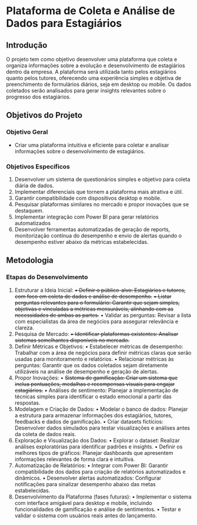 # Plataforma de Coleta e Análise de Dados para Estagiários


## Introdução
O projeto tem como objetivo desenvolver uma plataforma que coleta e organiza informações sobre a evolução e desenvolvimento de estagiários 
dentro da empresa. A plataforma será utilizada tanto pelos estagiários quanto pelos tutores, oferecendo uma experiência simples e 
objetiva de preenchimento de formulários diários, seja em desktop ou mobile. Os dados coletados serão analisados para gerar insights 
relevantes sobre o progresso dos estagiários.

## Objetivos do Projeto

### Objetivo Geral
- Criar uma plataforma intuitiva e eficiente para coletar e analisar informações sobre o desenvolvimento de estagiários.

### Objetivos Específicos
1. Desenvolver um sistema de questionários simples e objetivo para coleta diária de dados.
2. Implementar diferenciais que tornem a plataforma mais atrativa e útil.
3. Garantir compatibilidade com dispositivos desktop e mobile.
4. Pesquisar plataformas similares no mercado e propor inovações que se destaquem.
5. Implementar integração com Power BI para gerar relatórios automatizados
6.	Desenvolver ferramentas automatizadas de geração de reports, monitorização contínua do desempenho e envio de alertas quando o desempenho estiver abaixo da métricas estabelecidas.

## Metodologia

### Etapas do Desenvolvimento
1.	Estruturar a Ideia Inicial:
	~~•	Definir o público-alvo: Estagiários e tutores, com foco em coleta de dados e análise de desempenho.~~
	~~•	Listar perguntas relevantes para o formulário: Garantir que sejam simples, objetivas e vinculadas a métricas mensuráveis, alinhando com as necessidades de ambas as partes.~~
	•	Validar as perguntas: Revisar a lista com especialistas da área de negócios para assegurar relevância e clareza.
2.	Pesquisa de Mercado:
	~~•	Identificar plataformas existentes: Analisar sistemas semelhantes disponíveis no mercado.~~
3.	Definir Métricas e Objetivos:
	•	Estabelecer métricas de desempenho: Trabalhar com a área de negócios para definir métricas claras que serão usadas para monitoramento e relatórios.
	•	Relacionar métricas às perguntas: Garantir que os dados coletados sejam diretamente utilizáveis na análise de desempenho e geração de alertas.
4.	Propor Inovações:
	•	~~Sistema de gamificação: Criar um sistema que inclua pontuações, medalhas e recompensas visuais para engajar estagiários.~~
	•	Análises de sentimento: Planejar a implementação de técnicas simples para identificar o estado emocional a partir das respostas.
5.	Modelagem e Criação de Dados:
	•	Modelar o banco de dados: Planejar a estrutura para armazenar informações dos estagiários, tutores, feedbacks e dados de gamificação.
	•	Criar datasets fictícios: Desenvolver dados simulados para testar visualizações e análises antes da coleta de dados reais.
6.	Exploração e Visualização dos Dados:
	•	Explorar o dataset: Realizar análises exploratórias para identificar padrões e insights.
	•	Definir os melhores tipos de gráficos: Planejar dashboards que apresentem informações relevantes de forma clara e intuitiva.
7.	Automatização de Relatórios:
	•	Integrar com Power BI: Garantir compatibilidade dos dados para criação de relatórios automatizados e dinâmicos.
	•	Desenvolver alertas automatizados: Configurar notificações para sinalizar desempenho abaixo das metas estabelecidas.
8.	Desenvolvimento da Plataforma (fases futuras):
	•	Implementar o sistema com interface amigável para desktop e mobile, incluindo funcionalidades de gamificação e análise de sentimentos.
	•	Testar e validar o sistema com usuários reais antes do lançamento.


```python

```
